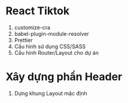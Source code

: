 # React Tiktok
1. customize-cra
2. babel-plugin-module-resolver
3. Prettier
4. Cấu hình sử dụng CSS/SASS
5. Cấu hình Router/Layout cho dự án

# Xây dựng phần Header
1. Dựng khung Layout mặc định